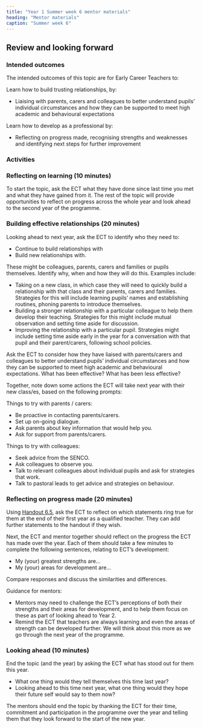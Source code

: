 ```yaml
---
title: "Year 1 Summer week 6 mentor materials"
heading: "Mentor materials"
caption: "Summer week 6"
---
```


## Review and looking forward

### Intended outcomes

The intended outcomes of this topic are for Early Career Teachers to:

Learn how to build trusting relationships, by:

- Liaising with parents, carers and colleagues to better understand pupils’ individual circumstances and how they can be supported to meet high academic and behavioural expectations

Learn how to develop as a professional by:

- Reflecting on progress made, recognising strengths and weaknesses and identifying next steps for further improvement

### Activities

### Reflecting on learning (10 minutes)

To start the topic, ask the ECT what they have done since last time you met and what they have gained from it. The rest of the topic will provide opportunities to reflect on progress across the whole year and look ahead to the second year of the programme.

### Building effective relationships (20 minutes)

Looking ahead to next year, ask the ECT to identify who they need to:

- Continue to build relationships with
- Build new relationships with.

These might be colleagues, parents, carers and families or pupils themselves. Identify why, when and how they will do this. Examples include:

- Taking on a new class, in which case they will need to quickly build a relationship with that class and their parents, carers and families. Strategies for this will include learning pupils’ names and establishing routines, phoning parents to introduce themselves.
- Building a stronger relationship with a particular colleague to help them develop their teaching. Strategies for this might include mutual observation and setting time aside for discussion.
- Improving the relationship with a particular pupil. Strategies might include setting time aside early in the year for a conversation with that pupil and their parent/carers, following school policies.

Ask the ECT to consider how they have liaised with parents/carers and colleagues to better understand pupils’ individual circumstances and how they can be supported to meet high academic and behavioural expectations. What has been effective? What has been less effective?

Together, note down some actions the ECT will take next year with their new class/es, based on the following prompts:

Things to try with parents / carers:

- Be proactive in contacting parents/carers.
- Set up on-going dialogue.
- Ask parents about key information that would help you.
- Ask for support from parents/carers.

Things to try with colleagues:

- Seek advice from the SENCO.
- Ask colleagues to observe you.
- Talk to relevant colleagues about individual pupils and ask for strategies that work.
- Talk to pastoral leads to get advice and strategies on behaviour.

### Reflecting on progress made (20 minutes)

Using [Handout 6.5](/assets/materials/edt-Block-6-mentor-handout-6.5.pdf), ask the ECT to reflect on which statements ring true for them at the end of their first year as a qualified teacher. They can add further statements to the handout if they wish.

Next, the ECT and mentor together should reflect on the progress the ECT has made over the year. Each of them should take a few minutes to complete the following sentences, relating to ECT’s development:

- My (your) greatest strengths are…
- My (your) areas for development are…

Compare responses and discuss the similarities and differences.

Guidance for mentors:

- Mentors may need to challenge the ECT’s perceptions of both their strengths and their areas for development, and to help them focus on these as part of looking ahead to Year 2.
- Remind the ECT that teachers are always learning and even the areas of strength can be developed further. We will think about this more as we go through the next year of the programme.

### Looking ahead (10 minutes)

End the topic (and the year) by asking the ECT what has stood out for them this year.

- What one thing would they tell themselves this time last year?
- Looking ahead to this time next year, what one thing would they hope their future self would say to them now?

The mentors should end the topic by thanking the ECT for their time, commitment and participation in the programme over the year and telling them that they look forward to the start of the new year.
